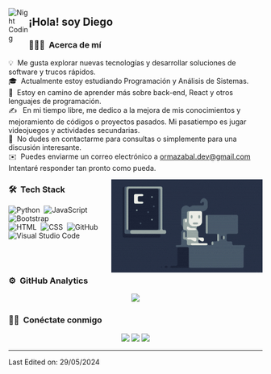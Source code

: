 <img alt="Night Coding" src="./assets/Hand%20Wave.gif" width='40' align="left"/><h2>¡Hola! soy Diego</h2>

<!-- ## 👋 &nbsp;Hey there! I'm Aditya -->

### 👨🏻‍💻 &nbsp;Acerca de mí

💡 &nbsp;Me gusta explorar nuevas tecnologías y desarrollar soluciones de software y trucos rápidos.\
🎓 &nbsp;Actualmente estoy estudiando Programación y Análisis de Sistemas.\
🌱 &nbsp;Estoy en camino de aprender más sobre back-end, React y otros lenguajes de programación.\
✍️ &nbsp; En mi tiempo libre, me dedico a la mejora de mis conocimientos y mejoramiento de códigos o proyectos pasados. Mi pasatiempo es jugar videojuegos y actividades secundarias.\
💬 &nbsp;No dudes en contactarme para consultas o simplemente para una discusión interesante.\
✉️ &nbsp;Puedes enviarme un correo electrónico a ormazabal.dev@gmail.com Intentaré responder tan pronto como pueda.

<img alt="Night Coding" src="https://raw.githubusercontent.com/AVS1508/AVS1508/master/assets/Night-Coding.gif" align="right"/>

### 🛠 &nbsp;Tech Stack

![Python](https://img.shields.io/badge/-Python-05122A?style=flat&logo=python)&nbsp;
![JavaScript](https://img.shields.io/badge/-JavaScript-05122A?style=flat&logo=javascript)&nbsp;
![Bootstrap](https://img.shields.io/badge/-Bootstrap-05122A?style=flat&logo=bootstrap&logoColor=563D7C)\
![HTML](https://img.shields.io/badge/-HTML-05122A?style=flat&logo=HTML5)&nbsp;
![CSS](https://img.shields.io/badge/-CSS-05122A?style=flat&logo=CSS3&logoColor=1572B6)&nbsp;
![GitHub](https://img.shields.io/badge/-GitHub-05122A?style=flat&logo=github)&nbsp;
![Visual Studio Code](https://img.shields.io/badge/-Visual%20Studio%20Code-05122A?style=flat&logo=visual-studio-code&logoColor=007ACC)&nbsp;

<br><br>


### ⚙️ &nbsp;GitHub Analytics

<p align="center">
<a href="https://github.com/Panxito24">
  <img height="180em" src="https://github-readme-stats-eight-theta.vercel.app/api?username=Panxito24&show_icons=true&theme=algolia&include_all_commits=true&count_private=true"/>

</a>
</p>

### 🤝🏻 &nbsp;Conéctate conmigo

<p align="center">
<a href="#"><img src="https://img.shields.io/badge/-proximamente-3423A6?style=flat&logo=Google-Chrome&logoColor=white"/></a>
<a href="https://linkedin.com/in/diego-ormazabal"><img src="https://img.shields.io/badge/-diego%20ormazabal%20-0077B5?style=flat&logo=Linkedin&logoColor=white"/></a>
<a href="ormazabal.dev@gmail.com"><img src="https://img.shields.io/badge/-diego.ormazabal-D14836?style=flat&logo=Gmail&logoColor=white"/></a>
</p>

-----
Last Edited on: 29/05/2024

